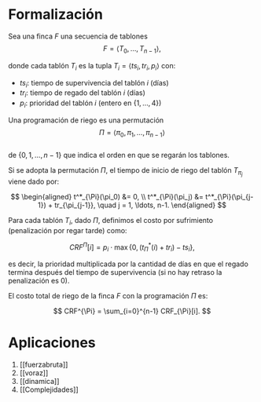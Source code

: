 # Formalización

Sea una finca $F$ una secuencia de tablones  
$$F = \langle T_0, \ldots, T_{n-1} \rangle,$$

donde cada tablón $T_i$ es la tupla $T_i = \langle ts_i, tr_i, p_i \rangle$ con:

- $ts_i$: tiempo de supervivencia del tablón $i$ (días)
- $tr_i$: tiempo de regado del tablón $i$ (días)  
- $p_i$: prioridad del tablón $i$ (entero en $\{1, \ldots, 4\}$)

Una programación de riego es una permutación  
$$\Pi = \langle \pi_0, \pi_1, \ldots, \pi_{n-1} \rangle$$  
de $\{0, 1, \ldots, n-1\}$ que indica el orden en que se regarán los tablones.

Si se adopta la permutación $\Pi$, el tiempo de inicio de riego del tablón $T_{\pi_j}$ viene dado por:

$$
\begin{aligned}
t^*_{\Pi}(\pi_0) &= 0, \\
t^*_{\Pi}(\pi_j) &= t^*_{\Pi}(\pi_{j-1}) + tr_{\pi_{j-1}}, \quad j = 1, \ldots, n-1.
\end{aligned}
$$

Para cada tablón $T_i$, dado $\Pi$, definimos el costo por sufrimiento (penalización por regar tarde) como:

$$
CRF^{\Pi}[i] = p_i \cdot \max\left\{0, (t^*_{\Pi}(i) + tr_i) - ts_i\right\},
$$

es decir, la prioridad multiplicada por la cantidad de días en que el regado termina después del tiempo de supervivencia (si no hay retraso la penalización es $0$).

El costo total de riego de la finca $F$ con la programación $\Pi$ es:

$$
CRF^{\Pi} = \sum_{i=0}^{n-1} CRF_{\Pi}[i].
$$

# Aplicaciones

1. [[fuerzabruta]]
2. [[voraz]]
3. [[dinamica]]
4. [[Complejidades]]
